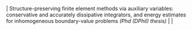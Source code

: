 | Structure-preserving finite element methods via auxiliary variables: conservative and accurately dissipative integrators, and energy estimates for inhomogeneous boundary-value problems *(Phd (DPhil) thesis)* | |
